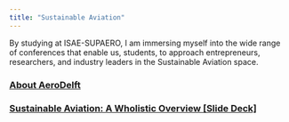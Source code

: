 ```yaml
---
title: "Sustainable Aviation"
---
```


By studying at ISAE-SUPAERO, I am immersing myself into the wide range of conferences that enable us, students, to approach entrepreneurs, researchers, and industry leaders in the Sustainable Aviation space.

### [About AeroDelft](/sustainable-aviation/about-aerodelft) 

### [Sustainable Aviation: A Wholistic Overview [Slide Deck]](/sustainable-aviation/sustainable-aviation-overview-slides) 